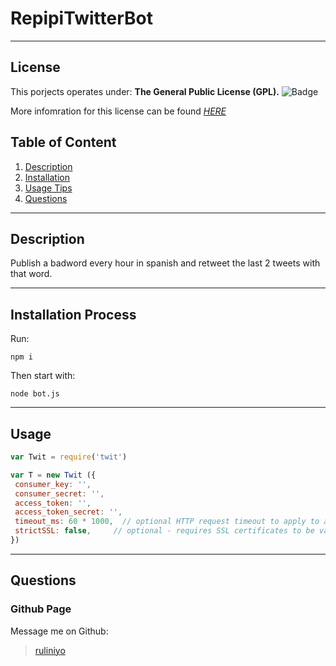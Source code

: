  # RepipiTwitterBot
  * * *

  
  ## License <a name='license'></a>
  This porjects operates under:
  **The General Public License (GPL).**
  ![Badge](https://www.whitesourcesoftware.com/wp-content/media/2021/04/aHViPTcyNTE0JmNtZD1pdGVtZWRpdG9yaW1hZ2UmZmlsZW5hbWU9aXRlbWVkaXRvcmltYWdlXzVjNDk3NmFlNDM5Y2QucG5nJnZlcnNpb249MDAwMCZzaWc9NDQ0MzgxMTNmN2U3NDliM2U1MGE2ZjNkNzA2YzU5NDA.png) 

  More infomration for this license can be found *[HERE](https://www.whitesourcesoftware.com/resources/blog/open-source-licenses-explained/#GNU_General_Public_License_GPL)* 
    

  ## Table of Content
  1. [Description](#descrption)
  2. [Installation](#installation)
  3. [Usage Tips](#usage)
  4. [Questions](#questions)
  * * *

  ## Description <a name='description'></a>
  Publish a badword every hour in spanish and retweet the last 2 tweets with that word.
  * * *

  ## Installation Process <a name='installation'></a>
  Run:

	npm i

  Then start with:
  
  	node bot.js
	
  * * *

  ## Usage <a name='usage'></a>
 ```javascript
var Twit = require('twit')

var T = new Twit ({
  consumer_key: '',
  consumer_secret: '',
  access_token: '',
  access_token_secret: '',
  timeout_ms: 60 * 1000,  // optional HTTP request timeout to apply to all requests.
  strictSSL: false,     // optional - requires SSL certificates to be valid.
})
```

  * * *

  ## Questions <a name='questions'></a>

  ### Github Page
  Message me on Github: 
  > [ruliniyo](https://github.com/ruliniyo) 
